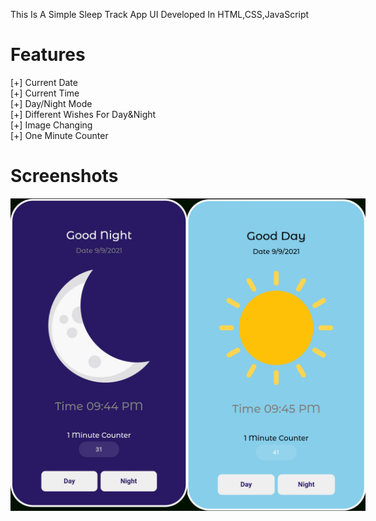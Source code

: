 This Is A Simple Sleep Track App UI
Developed In HTML,CSS,JavaScript
 # Features
 [+] Current Date <br>
 [+] Current Time <br>
 [+] Day/Night Mode <br>
 [+] Different Wishes For Day&Night <br>
 [+] Image Changing <br>
 [+] One Minute Counter <br>
 
# Screenshots
<div style="display: flex;">
<img  height=500px" width="500px" src="scrn1.jpeg"/>
<img height=500px" width="500px" src="scrn2.jpeg"/>
</div>

